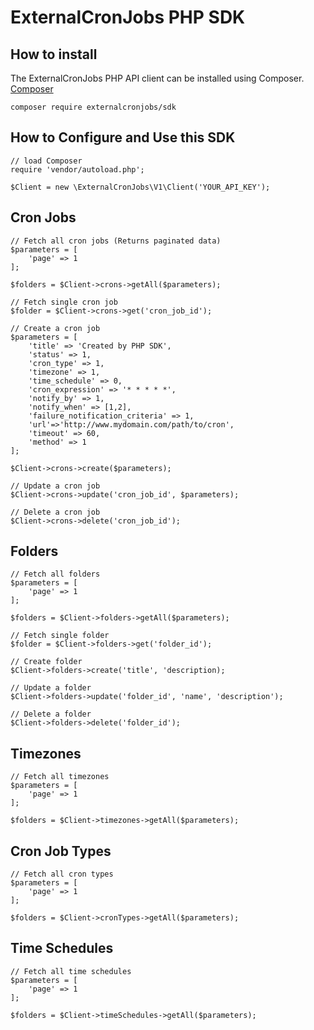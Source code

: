 # ExternalCronJobs PHP SDK

## How to install
The ExternalCronJobs PHP API client can be installed using Composer.
[Composer](https://packagist.org/packages/externalcronjobs/sdk)

```
composer require externalcronjobs/sdk
```

## How to Configure and Use this SDK
```
// load Composer
require 'vendor/autoload.php';

$Client = new \ExternalCronJobs\V1\Client('YOUR_API_KEY');
```

## Cron Jobs
```
// Fetch all cron jobs (Returns paginated data)
$parameters = [
    'page' => 1
];

$folders = $Client->crons->getAll($parameters);

// Fetch single cron job
$folder = $Client->crons->get('cron_job_id');

// Create a cron job
$parameters = [
    'title' => 'Created by PHP SDK',
    'status' => 1,
    'cron_type' => 1,
    'timezone' => 1,
    'time_schedule' => 0,
    'cron_expression' => '* * * * *',
    'notify_by' => 1,
    'notify_when' => [1,2],
    'failure_notification_criteria' => 1,
    'url'=>'http://www.mydomain.com/path/to/cron',
    'timeout' => 60,
    'method' => 1
];

$Client->crons->create($parameters);

// Update a cron job
$Client->crons->update('cron_job_id', $parameters);

// Delete a cron job
$Client->crons->delete('cron_job_id');

```

## Folders
```
// Fetch all folders
$parameters = [
    'page' => 1
];

$folders = $Client->folders->getAll($parameters);

// Fetch single folder
$folder = $Client->folders->get('folder_id');

// Create folder
$Client->folders->create('title', 'description);

// Update a folder
$Client->folders->update('folder_id', 'name', 'description');

// Delete a folder
$Client->folders->delete('folder_id');
```

## Timezones
```
// Fetch all timezones
$parameters = [
    'page' => 1
];

$folders = $Client->timezones->getAll($parameters);
```

## Cron Job Types
```
// Fetch all cron types
$parameters = [
    'page' => 1
];

$folders = $Client->cronTypes->getAll($parameters);
```

## Time Schedules
```
// Fetch all time schedules
$parameters = [
    'page' => 1
];

$folders = $Client->timeSchedules->getAll($parameters);
```